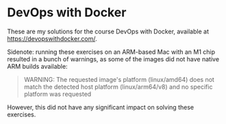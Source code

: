 # DevOps with Docker

These are my solutions for the course DevOps with Docker, available at <https://devopswithdocker.com/>.

Sidenote: running these exercises on an ARM-based Mac with an M1 chip resulted in a bunch of warnings, as some of the images did not have native ARM builds available:

> WARNING: The requested image's platform (linux/amd64) does not match the detected host platform (linux/arm64/v8) and no specific platform was requested

However, this did not have any significant impact on solving these exercises.
